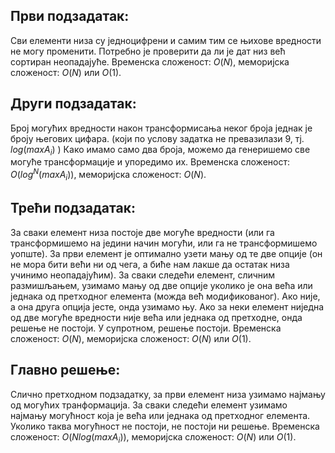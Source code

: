 ﻿## Први подзадатак:
Сви елементи низа су једноцифрени и самим тим се њихове вредности не могу променити. Потребно је проверити да ли је дат низ већ сортиран неопадајуће. Временска сложеност: $O(N)$, меморијска сложеност: $О(N)$ или $O(1)$.

## Други подзадатак:
Број могућих вредности након трансформисања неког броја једнак је броју његових цифара. (који по услову задатка не превазилази $9$, тј. $log(maxA_i)$ ) Како имамо само два броја, можемо да генеришемо све могуће трансформације и упоредимо их. Временска сложеност:  $O(log^N(maxA_i))$, меморијска сложеност: $О(N)$.

## Трећи подзадатак:
За сваки елемент низа постоје две могуће вредности (или га трансформишемо на једини начин могући, или га не трансформишемо уопште). За први елемент је оптимално узети мању од те две опције (он не мора бити већи ни од чега, а биће нам лакше да остатак низа учинимо неопадајућим). За сваки следећи елемент, сличним размишљањем, узимамо мању од две опције уколико је она већа или једнака од претходног елемента (можда већ модификованог). Ако није, а она друга опција јесте, онда узимамо њу. Ако за неки елемент ниједна од две могуће вредности није већа или једнака од претходне, онда решење не постоји. У супротном, решење постоји. Временска сложеност: $O(N)$, меморијска сложеност: $O(N)$ или $O(1)$. 

## Главно решење:
Слично претходном подзадатку, за први елемент низа узимамо најмању од могућих транформација. За сваки следећи елемент узимамо најмању могућност која је већа или једнака од претходног елемента. Уколико таква могућност не постоји, не постоји ни решење. Временска сложеност: $O(Nlog(maxA_i))$, меморијска сложеност: $O(N)$ или $O(1)$.
